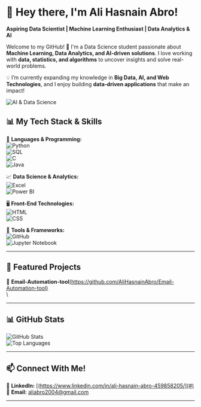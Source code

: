# **👋 Hey there, I'm Ali Hasnain Abro!**  
**Aspiring Data Scientist | Machine Learning Enthusiast | Data Analytics & AI**  

Welcome to my GitHub! 🚀 I'm a  Data Science student passionate about **Machine Learning, Data Analytics, and AI-driven solutions**. I love working with **data, statistics, and algorithms** to uncover insights and solve real-world problems.  

💡 I’m currently expanding my knowledge in **Big Data, AI, and Web Technologies**, and I enjoy building **data-driven applications** that make an impact!  

![AI & Data Science](https://media.giphy.com/media/26tn33aiTi1jkl6H6/giphy.gif)  
## **📊 My Tech Stack & Skills**  
🌟 **Languages & Programming:**  
![Python](https://img.shields.io/badge/Python-3776AB?style=for-the-badge&logo=python&logoColor=white)  
![SQL](https://img.shields.io/badge/SQL-4479A1?style=for-the-badge&logo=mysql&logoColor=white)  
![C](https://img.shields.io/badge/C-00599C?style=for-the-badge&logo=c&logoColor=white)  
![Java](https://img.shields.io/badge/Java-007396?style=for-the-badge&logo=java&logoColor=white)  

📈 **Data Science & Analytics:**  
![Excel](https://img.shields.io/badge/Excel-217346?style=for-the-badge&logo=microsoft-excel&logoColor=white)  
![Power BI](https://img.shields.io/badge/PowerBI-F2C811?style=for-the-badge&logo=power-bi&logoColor=black)  

🖥️ **Front-End Technologies:**  
![HTML](https://img.shields.io/badge/HTML5-E34F26?style=for-the-badge&logo=html5&logoColor=white)  
![CSS](https://img.shields.io/badge/CSS3-1572B6?style=for-the-badge&logo=css3&logoColor=white)  

🔧 **Tools & Frameworks:**  
![GitHub](https://img.shields.io/badge/GitHub-181717?style=for-the-badge&logo=github&logoColor=white)  
![Jupyter Notebook](https://img.shields.io/badge/Jupyter-F37626?style=for-the-badge&logo=jupyter&logoColor=white)  

---

## **📂 Featured Projects**  
🚀 **Email-Automation-tool**[(https://github.com/AliHasnainAbro/Email-Automation-tool)](#)  
\ 

---

## **📊 GitHub Stats**  
![GitHub Stats](https://github-readme-stats.vercel.app/api?username=AliHasnainAbro&show_icons=true&theme=radical)  
![Top Languages](https://github-readme-stats.vercel.app/api/top-langs/?username=AliHasnainAbro&layout=compact&theme=radical)  

---

## **📫 Connect With Me!**  
💼 **LinkedIn:** [(https://www.linkedin.com/in/ali-hasnain-abro-459858205/](#)  
📧 **Email:** [aliabro2004@gmail.com](#)  

---

